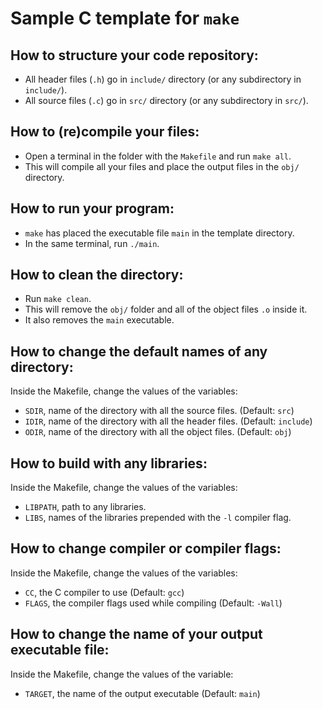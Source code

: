 # Sample C template for `make`
## How to structure your code repository:
- All header files (`.h`) go in `include/` directory (or any subdirectory in `include/`).
- All source files (`.c`) go in `src/` directory (or any subdirectory in `src/`).
## How to (re)compile your files:
- Open a terminal in the folder with the `Makefile` and run `make all`.
- This will compile all your files and place the output files in the `obj/` directory.
## How to run your program:
- `make` has placed the executable file `main` in the template directory.
- In the same terminal, run `./main`. 
## How to clean the directory:
- Run `make clean`.
- This will remove the `obj/` folder and all of the object files `.o` inside it.
- It also removes the `main` executable.
## How to change the default names of any directory:
Inside the Makefile, change the values of the variables:
- `SDIR`, name of the directory with all the source files. (Default: `src`)
- `IDIR`, name of the directory with all the header files. (Default: `include`)
- `ODIR`, name of the directory with all the object files. (Default: `obj`)
## How to build with any libraries:
Inside the Makefile, change the values of the variables:
- `LIBPATH`, path to any libraries.
- `LIBS`, names of the libraries prepended with the `-l` compiler flag.
## How to change compiler or compiler flags:
Inside the Makefile, change the values of the variables:
- `CC`, the C compiler to use (Default: `gcc`)
- `FLAGS`, the compiler flags used while compiling (Default: `-Wall`)
## How to change the name of your output executable file:
Inside the Makefile, change the values of the variable:
- `TARGET`, the name of the output executable (Default: `main`)
